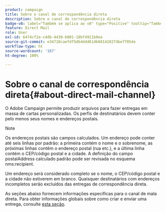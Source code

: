 ```yaml
---
product: campaign
title: Sobre o canal de correspondência direta
description: Sobre o canal de correspondência direta
badge-v8: label="Também se aplica ao v8" type="Positive" tooltip="Também se aplica ao Campaign v8"
feature: Direct Mail
role: User
exl-id: 6474cf2e-c4db-4430-b001-18bf4911b0ea
source-git-commit: e34718caefdf5db4ddd61db601420274be77054e
workflow-type: ht
source-wordcount: '167'
ht-degree: 100%

---
```


# Sobre o canal de correspondência direta{#about-direct-mail-channel}


O Adobe Campaign permite produzir arquivos para fazer entregas em massa de cartas personalizadas. Os perfis de destinatários devem conter pelo menos seus nomes e endereços postais.

>[!NOTE]
>
>Os endereços postais são campos calculados. Um endereço pode conter até seis linhas por padrão: a primeira contém o nome e o sobrenome, as próximas linhas contêm o endereço postal (rua etc.), e a última linha contém o CEP/código postal e a cidade. A definição do campo postalAddress calculado padrão pode ser revisada no esquema nms:recipient.
>
>Um endereço será considerado completo se o nome, o CEP/código postal e a cidade não estiverem em branco. Quaisquer destinatários com endereços incompletos serão excluídos das entregas de correspondência direta.

As seções abaixo fornecem informações específicas para o canal de mala direta. Para obter informações globais sobre como criar e enviar uma entrega, consulte [esta seção](steps-about-delivery-creation-steps.md).
